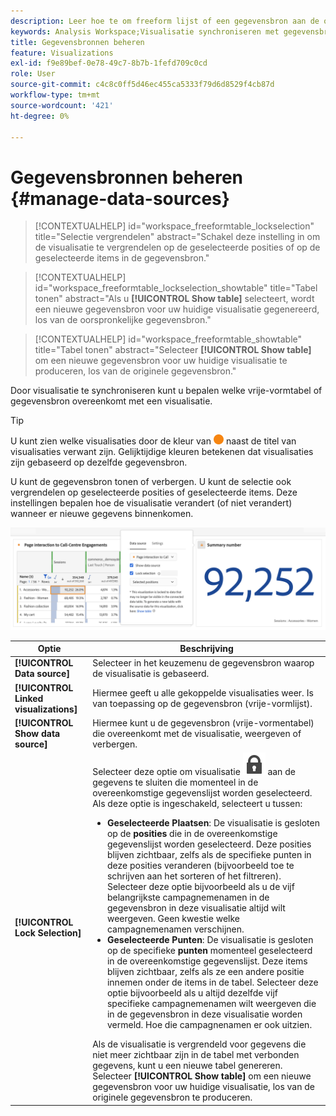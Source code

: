 ```yaml
---
description: Leer hoe te om freeform lijst of een gegevensbron aan de overeenkomstige visualisatie te synchroniseren.
keywords: Analysis Workspace;Visualisatie synchroniseren met gegevensbron
title: Gegevensbronnen beheren
feature: Visualizations
exl-id: f9e89bef-0e78-49c7-8b7b-1fefd709c0cd
role: User
source-git-commit: c4c8c0ff5d46ec455ca5333f79d6d8529f4cb87d
workflow-type: tm+mt
source-wordcount: '421'
ht-degree: 0%

---
```


# Gegevensbronnen beheren {#manage-data-sources}

>[!CONTEXTUALHELP]
>id="workspace_freeformtable_lockselection"
>title="Selectie vergrendelen"
>abstract="Schakel deze instelling in om de visualisatie te vergrendelen op de geselecteerde posities of op de geselecteerde items in de gegevensbron."

>[!CONTEXTUALHELP]
>id="workspace_freeformtable_lockselection_showtable"
>title="Tabel tonen"
>abstract="Als u **[!UICONTROL Show table]** selecteert, wordt een nieuwe gegevensbron voor uw huidige visualisatie gegenereerd, los van de oorspronkelijke gegevensbron."

>[!CONTEXTUALHELP]
>id="workspace_freeformtable_showtable"
>title="Tabel tonen"
>abstract="Selecteer **[!UICONTROL Show table]** om een nieuwe gegevensbron voor uw huidige visualisatie te produceren, los van de originele gegevensbron."


Door visualisatie te synchroniseren kunt u bepalen welke vrije-vormtabel of gegevensbron overeenkomt met een visualisatie.

>[!TIP]
>
>U kunt zien welke visualisaties door de kleur van ![ StatusOrange ](/help/assets/icons/StatusOrange.svg) naast de titel van visualisaties verwant zijn. Gelijktijdige kleuren betekenen dat visualisaties zijn gebaseerd op dezelfde gegevensbron.
>

U kunt de gegevensbron tonen of verbergen. U kunt de selectie ook vergrendelen op geselecteerde posities of geselecteerde items. Deze instellingen bepalen hoe de visualisatie verandert (of niet verandert) wanneer er nieuwe gegevens binnenkomen.

![ de de optiesdialoog van Source van Gegevens die de opties tonen in de volgende sectie worden beschreven.](assets/lock-selection.png)


| Optie | Beschrijving |
|--- |--- |
| **[!UICONTROL Data source]** | Selecteer in het keuzemenu de gegevensbron waarop de visualisatie is gebaseerd. |
| **[!UICONTROL Linked visualizations]** | Hiermee geeft u alle gekoppelde visualisaties weer. Is van toepassing op de gegevensbron (vrije-vormlijst). |
| **[!UICONTROL Show data source]** | Hiermee kunt u de gegevensbron (vrije-vormentabel) die overeenkomt met de visualisatie, weergeven of verbergen. |
| **[!UICONTROL Lock Selection]** | Selecteer deze optie om visualisatie ![ LockClosed ](/help/assets/icons/LockClosed.svg) aan de gegevens te sluiten die momenteel in de overeenkomstige gegevenslijst worden geselecteerd. Als deze optie is ingeschakeld, selecteert u tussen:  <ul><li>**Geselecteerde Plaatsen**: De visualisatie is gesloten op de **posities** die in de overeenkomstige gegevenslijst worden geselecteerd. Deze posities blijven zichtbaar, zelfs als de specifieke punten in deze posities veranderen (bijvoorbeeld toe te schrijven aan het sorteren of het filtreren). Selecteer deze optie bijvoorbeeld als u de vijf belangrijkste campagnemenamen in de gegevensbron in deze visualisatie altijd wilt weergeven. Geen kwestie welke campagnemenamen verschijnen.</li> <li>**Geselecteerde Punten**: De visualisatie is gesloten op de specifieke **punten** momenteel geselecteerd in de overeenkomstige gegevenslijst. Deze items blijven zichtbaar, zelfs als ze een andere positie innemen onder de items in de tabel. Selecteer deze optie bijvoorbeeld als u altijd dezelfde vijf specifieke campagnemenamen wilt weergeven die in de gegevensbron in deze visualisatie worden vermeld. Hoe die campagnenamen er ook uitzien.</li></ul>Als de visualisatie is vergrendeld voor gegevens die niet meer zichtbaar zijn in de tabel met verbonden gegevens, kunt u een nieuwe tabel genereren. Selecteer **[!UICONTROL Show table]** om een nieuwe gegevensbron voor uw huidige visualisatie, los van de originele gegevensbron te produceren. |

